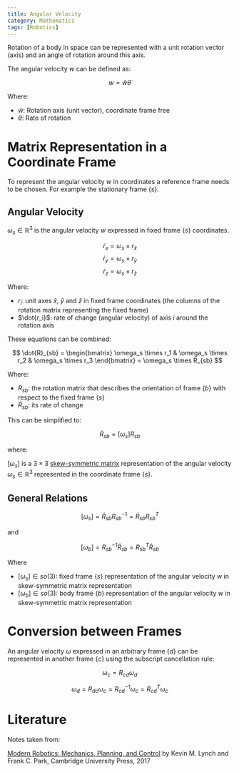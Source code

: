 ```yaml
---
title: Angular Velocity
category: Mathematics
tags: [Robotics]
---
```

Rotation of a body in space can be represented with a unit rotation vector
(axis) and an angle of rotation around this axis.

The angular velocity $w$ can be defined as:

$$w = \hat{w} \dot{\theta}$$

Where:

- $\hat{w}$: Rotation axis (unit vector), coordinate frame free
- $\dot{\theta}$: Rate of rotation

# Matrix Representation in a Coordinate Frame

To represent the angular velocity $w$ in coordinates a reference
frame needs to be chosen. For example the stationary frame $\{s\}$.


## Angular Velocity

$\omega_s \in \mathbb{R}^3$ is the angular velocity $w$ expressed in
fixed frame $\{s\}$ coordinates.

$$\dot{r}_x = \omega_s \times r_{\hat{x}}$$
$$\dot{r}_y = \omega_s \times r_{\hat{y}}$$
$$\dot{r}_z = \omega_s \times r_{\hat{z}}$$


Where:

- $r_i$: unit axes $\hat{x}$, $\hat{y}$ and $\hat{z}$ in fixed frame coordinates (the columns of the rotation matrix representing the fixed frame)
- $\dot{r_i}$: rate of change (angular velocity) of axis $i$ around the rotation axis


These equations can be combined:

$$
\dot{R}_{sb} = \begin{bmatrix}
\omega_s \times r_1 & \omega_s \times r_2 &  \omega_s \times r_3
\end{bmatrix} = \omega_s \times R_{sb}
$$


Where:

- $R_{sb}$: the rotation matrix that describes the orientation of frame $\{b\}$ with respect to the fixed frame $\{s\}$
- $\dot{R}_{sb}$: its rate of change

This can be simplified to:

$$
\dot{R}_{sb} = [\omega_s]R_{sb}
$$

where:

$[\omega_s]$ is a $3 \times 3$ [skew-symmetric matrix]({filename}/skew_symmetric_matrix.md) representation of  the angular velocity $\omega_s \in \mathbb{R}^3$ represented in the coordinate frame $\{s\}$.


## General Relations


$$[\omega_s] = \dot{R}_{sb}R_{sb}^{-1} = \dot{R}_{sb}R_{sb}^T$$

and

$$[\omega_b] = R_{sb}^{-1}\dot{R}_{sb}= R_{sb}^T\dot{R}_{sb}$$

Where

- $[\omega_s] \in so(3)$: fixed frame $\{s\}$ representation of the angular velocity $w$ in skew-symmetric matrix representation
- $[\omega_b] \in so(3)$: body frame $\{b\}$  representation of the angular velocity $w$ in skew-symmetric matrix representation 

# Conversion between Frames

An angular velocity $\omega$ expressed in an arbitrary frame $\{d\}$
can be represented in another frame $\{c\}$ using the 
subscript cancellation rule:

$$\omega_c = R_{cd}\omega_d$$

$$\omega_d = R_{dc}\omega_c = R^{-1}_{cd}\omega_c = R^T_{cd}\omega_c$$

# Literature

Notes taken from:

[Modern Robotics: Mechanics, Planning, and Control](http://hades.mech.northwestern.edu/index.php/Modern_Robotics) by Kevin M. Lynch and Frank C. Park, Cambridge University Press, 2017
